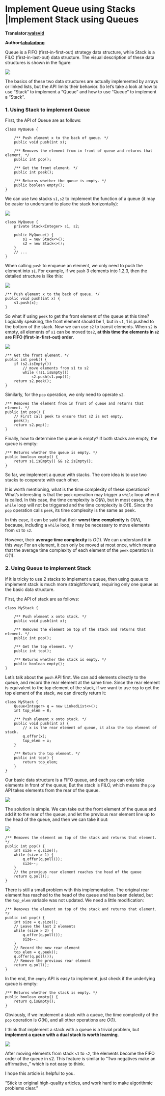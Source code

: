 Implement Queue using Stacks |Implement Stack using Queues
==========================================================

**Translator:[walsvid](https://github.com/walsvid)**

**Author:[labuladong](https://github.com/labuladong)**

Queue is a FIFO (first-in-first-out) strategy data structure, while Stack is a FILO (first-in-last-out) data structure. The visual description of these data structures is shown in the figure:

![](../pictures/stackqueue/1.jpg)

The basics of these two data structures are actually implemented by arrays or linked lists, but the API limits their behavior. So let’s take a look at how to use “Stack” to implement a “Queue” and how to use “Queue” to implement a “Stack”.

### 1. Using Stack to implement Queue

First, the API of Queue are as follows:

    class MyQueue {
        
        /** Push element x to the back of queue. */
        public void push(int x);
        
        /** Removes the element from in front of queue and returns that element. */
        public int pop();
        
        /** Get the front element. */
        public int peek();
        
        /** Returns whether the queue is empty. */
        public boolean empty();
    }

We can use two stacks `s1,s2` to implement the function of a queue (it may be easier to understand to place the stack horizontally):

![](../pictures/stackqueue/2.jpg)

    class MyQueue {
        private Stack<Integer> s1, s2;
        
        public MyQueue() {
            s1 = new Stack<>();
            s2 = new Stack<>();
        }
        // ...
    }

When calling `push` to enqueue an element, we only need to push the element into `s1`. For example, if we `push` 3 elements into 1,2,3, then the detailed structure is like this:

![](../pictures/stackqueue/3.jpg)

    /** Push element x to the back of queue. */
    public void push(int x) {
        s1.push(x);
    }

So what if using `peek` to get the front element of the queue at this time? Logically speaking, the front element should be 1, but in `s1`, 1 is pushed to the bottom of the stack. Now we can use `s2` to transit elements. When `s2` is empty, all elements of `s1` can be moved to`s2`, **at this time the elements in `s2` are FIFO (first-in-first-out) order**.

![](../pictures/stackqueue/4.jpg)

    /** Get the front element. */
    public int peek() {
        if (s2.isEmpty())
            // move elements from s1 to s2
            while (!s1.isEmpty())
                s2.push(s1.pop());
        return s2.peek();
    }

Similarly, for the `pop` operation, we only need to operate `s2`.

    /** Removes the element from in front of queue and returns that element. */
    public int pop() {
        // First call peek to ensure that s2 is not empty.
        peek();
        return s2.pop();
    }

Finally, how to determine the queue is empty? If both stacks are empty, the queue is empty:

    /** Returns whether the queue is empty. */
    public boolean empty() {
        return s1.isEmpty() && s2.isEmpty();
    }

So far, we implement a queue with stacks. The core idea is to use two stacks to cooperate with each other.

It is worth mentioning, what is the time complexity of these operations? What’s interesting is that the `peek` operation may trigger a `while` loop when it is called. In this case, the time complexity is <span class="math inline">*O*(*N*)</span>, but in most cases, the `while` loop will not be triggered and the time complexity is <span class="math inline">*O*(1)</span>. Since the `pop` operation calls `peek`, its time complexity is the same as peek.

In this case, it can be said that their **worst time complexity** is <span class="math inline">*O*(*N*)</span>, because, including a `while` loop, it may be necessary to move elements from `s1` to `s2`.

However, their **average time complexity** is <span class="math inline">*O*(1)</span>. We can understand it in this way: For an element, it can only be moved at most once, which means that the average time complexity of each element of the `peek` operation is <span class="math inline">*O*(1)</span>.

### 2. Using Queue to implement Stack

If it is tricky to use 2 stacks to implement a queue, then using queue to implement stack is much more straightforward, requiring only one queue as the basic data structure.

First, the API of stack are as follows:

    class MyStack {
        
        /** Push element x onto stack. */
        public void push(int x);
        
        /** Removes the element on top of the stack and returns that element. */
        public int pop();
        
        /** Get the top element. */
        public int top();
        
        /** Returns whether the stack is empty. */
        public boolean empty();
    }

Let’s talk about the `push` API first. We can add elements directly to the queue, and record the rear element at the same time. Since the rear element is equivalent to the top element of the stack, if we want to use `top` to get the top element of the stack, we can directly return it:

    class MyStack {
        Queue<Integer> q = new LinkedList<>();
        int top_elem = 0;

        /** Push element x onto stack. */
        public void push(int x) {
            // x is the rear element of queue, it also the top element of stack.
            q.offer(x);
            top_elem = x;
        }
        
        /** Return the top element. */
        public int top() {
            return top_elem;
        }
    }

Our basic data structure is a FIFO queue, and each `pop` can only take elements in front of the queue; But the stack is FILO, which means the `pop` API takes elements from the rear of the queue.

![](../pictures/stackqueue/5.jpg)

The solution is simple. We can take out the front element of the queue and add it to the rear of the queue, and let the previous rear element line up to the head of the queue, and then we can take it out:

![](../pictures/stackqueue/6.jpg)

    /** Removes the element on top of the stack and returns that element. */
    public int pop() {
        int size = q.size();
        while (size > 1) {
            q.offer(q.poll());
            size--;
        }
        // the previous rear element reaches the head of the queue
        return q.poll();
    }

There is still a small problem with this implementation. The original rear element has reached to the head of the queue and has been deleted, but the `top_elem` variable was not updated. We need a little modification:

    /** Removes the element on top of the stack and returns that element. */
    public int pop() {
        int size = q.size();
        // Leave the last 2 elements
        while (size > 2) {
            q.offer(q.poll());
            size--;
        }
        // Record the new rear element
        top_elem = q.peek();
        q.offer(q.poll());
        // Remove the previous rear element
        return q.poll();
    }

In the end, the `empty` API is easy to implement, just check if the underlying queue is empty:

    /** Returns whether the stack is empty. */
    public boolean empty() {
        return q.isEmpty();
    }

Obviously, if we implement a stack with a queue, the time complexity of the `pop` operation is <span class="math inline">*O*(*N*)</span>, and all other operations are <span class="math inline">*O*(1)</span>.

I think that implement a stack with a queue is a trivial problem, but **implement a queue with a dual stack is worth learning**.

![](../pictures/stackqueue/4.jpg)

After moving elements from stack `s1` to `s2`, the elements become the FIFO order of the queue in s2. This feature is similar to “Two negatives make an affirmative.,” which is not easy to think.

I hope this article is helpful to you.

“Stick to original high-quality articles, and work hard to make algorithmic problems clear.”
